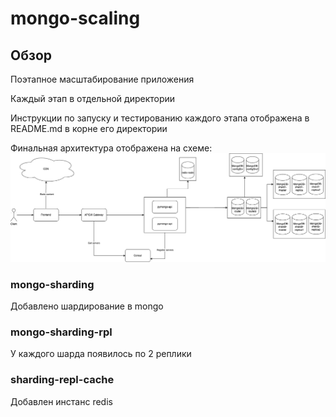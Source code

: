# mongo-scaling

## Обзор

Поэтапное масштабирование приложения 

Каждый этап в отдельной директории

Инструкции по запуску и тестированию каждого этапа отображена в README.md в корне его директории

Финальная архитектура отображена на схеме:
![arch](arch.png)

### mongo-sharding

Добавлено шардирование в mongo

### mongo-sharding-rpl

У каждого шарда появилось по 2 реплики

### sharding-repl-cache

Добавлен инстанс redis

